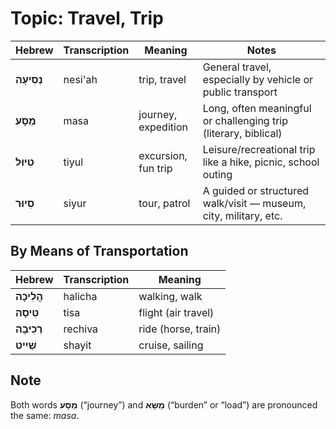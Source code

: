# Topic: Travel, Trip

| **Hebrew** | **Transcription** | **Meaning**             | **Notes**                                                  |
| -------------------- | --------------- | ------------------- | ---------------------------------------------------------------- |
| **נְסִיעָה**             | nesi'ah         | trip, travel        | General travel, especially by vehicle or public transport        |
| **מַסָּע**               | masa            | journey, expedition | Long, often meaningful or challenging trip (literary, biblical)  |
| **טִיּוּל**              | tiyul           | excursion, fun trip | Leisure/recreational trip like a hike, picnic, school outing     |
| **סִיוּר**               | siyur           | tour, patrol        | A guided or structured walk/visit — museum, city, military, etc. |

## By Means of Transportation

| **Hebrew** | **Transcription** | **Meaning**             |
| -------------------- | --------------- | ------------------- |
| **הֲלִיכָה**             | halicha        | walking, walk       |
| **טִיסָה**               | tisa          | flight (air travel) |
| **רְכִיבָה**             | rechiva         |ride (horse, train)|
| **שַׁיִיט**              |  shayit         | cruise, sailing |

## Note

Both words **מַסָּע** (“journey”) and **מַשָּׂא** (“burden” or “load”) are pronounced the same: *masa*.
